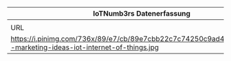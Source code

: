 |IoTNumb3rs Datenerfassung|||||||||||
| ---- | ---- | ---- | ---- | ---- | ---- | ---- | ---- | ---- | ---- | ---- |
||||||||||||
|URL|home_url|filename|device_class|device_count|market_class|market_volume|prognosis_year|publication_year|authorship_class|Dropbox folder|
|https://i.pinimg.com/736x/89/e7/cb/89e7cbb22c7c74250c9ad49a03673634--marketing-ideas-iot-internet-of-things.jpg|https://www.pinterest.de/igorbeuker/marketing-media/|file3_89e7cbb22c7c74250c9ad49a03673634--marketing-ideas-iot-internet-of-things.jpg||||||||MariaMarg/20181126-2100|
